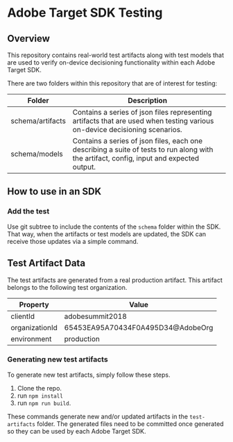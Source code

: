 # Adobe Target SDK Testing

## Overview

This repository contains real-world test artifacts along with test models that are used to verify on-device decisioning functionality within each Adobe Target SDK.

There are two folders within this repository that are of interest for testing:

| Folder         | Description                                                                                                                              |
|----------------|------------------------------------------------------------------------------------------------------------------------------------------|
| schema/artifacts | Contains a series of json files representing artifacts that are used when testing various on-device decisioning scenarios.               |
| schema/models    | Contains a series of json files, each one describing a suite of tests to run along with the artifact, config, input and expected output. |

## How to use in an SDK

### Add the test 
Use git subtree to include the contents of the `schema` folder within the SDK.  That way, when the artifacts or test models are updated, the SDK can receive those updates via a simple command.

## Test Artifact Data
The test artifacts are generated from a real production artifact.  This artifact belongs to the following test organization.

| Property       | Value                  			     |
|----------------|-----------------------------------|
| clientId       | adobesummit2018                   |
| organizationId | 65453EA95A70434F0A495D34@AdobeOrg |
| environment    | production                        |


### Generating new test artifacts

To generate new test artifacts, simply follow these steps.

1. Clone the repo.
1. run `npm install`
1. run `npm run build`.

These commands generate new and/or updated artifacts in the `test-artifacts` folder.  The generated files need to be committed once generated so they can be used by each Adobe Target SDK.



